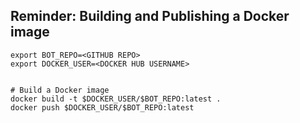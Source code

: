 
## Reminder: Building and Publishing a Docker image

```
export BOT_REPO=<GITHUB REPO>
export DOCKER_USER=<DOCKER HUB USERNAME>

    
# Build a Docker image
docker build -t $DOCKER_USER/$BOT_REPO:latest .
docker push $DOCKER_USER/$BOT_REPO:latest
```

